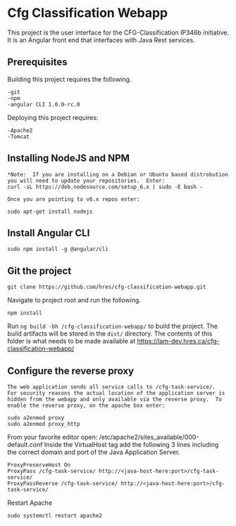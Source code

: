 # Cfg Classification Webapp

This project is the user interface for the CFG-Classification IP346b initiative.  It is an Angular front end that interfaces with Java Rest services.


## Prerequisites

Building this project requires the following.

	-git
	-npm
	-angular CLI 1.0.0-rc.0
	
Deploying this project requires:

	-Apache2
	-Tomcat
	
## Installing NodeJS and NPM

	*Note:  If you are installing on a Debian or Ubuntu based distrobution you will need to update your repositories.  Enter:
	curl -sL https://deb.nodesource.com/setup_6.x | sudo -E bash -
	
	Once you are pointing to v6.x repos enter:
	
	sudo apt-get install nodejs
		
## Install Angular CLI

	sudo npm install -g @angular/cli
	
## Git the project

	git clone https://github.com/hres/cfg-classification-webapp.git
	
Navigate to project root and run the following.

	npm install

Run `ng build -bh /cfg-classification-webapp/` to build the project. The build artifacts will be stored in the `dist/` directory.  The contents of this folder is what needs to be made available at https://lam-dev.hres.ca/cfg-classification-webapp/

## Configure the reverse proxy

	The web application sends all service calls to /cfg-task-service/.  For security reasons the actual location of the application server is hidden from the webapp and only available via the reverse proxy.  To enable the reverse proxy, on the apache box enter:
	
	sudo a2enmod proxy
	sudo a2enmod proxy_http
	
From your favorite editor open: /etc/apache2/sites_available/000-default.conf
Inside the VirtualHost tag add the following 3 lines including the correct domain and port of the Java Application Server.
	
	ProxyPreserveHost On
	ProxyPass /cfg-task-service/ http://<java-host-here:port>/cfg-task-service/
	ProxyPassReverse /cfg-task-service/ http://<java-host-here:port>/cfg-task-service/
		
Restart Apache

	sudo systemctl restart apache2

